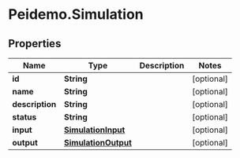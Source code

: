 # Peidemo.Simulation

## Properties
Name | Type | Description | Notes
------------ | ------------- | ------------- | -------------
**id** | **String** |  | [optional] 
**name** | **String** |  | [optional] 
**description** | **String** |  | [optional] 
**status** | **String** |  | [optional] 
**input** | [**SimulationInput**](SimulationInput.md) |  | [optional] 
**output** | [**SimulationOutput**](SimulationOutput.md) |  | [optional] 


